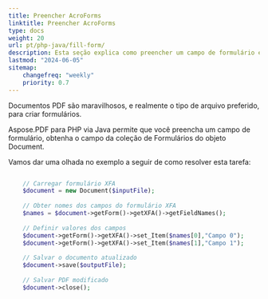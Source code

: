 ```yaml
---
title: Preencher AcroForms
linktitle: Preencher AcroForms
type: docs
weight: 20
url: pt/php-java/fill-form/
description: Esta seção explica como preencher um campo de formulário em um documento PDF com Aspose.PDF para PHP via Java.
lastmod: "2024-06-05"
sitemap:
    changefreq: "weekly"
    priority: 0.7
---
```


Documentos PDF são maravilhosos, e realmente o tipo de arquivo preferido, para criar formulários.

Aspose.PDF para PHP via Java permite que você preencha um campo de formulário, obtenha o campo da coleção de Formulários do objeto Document.

Vamos dar uma olhada no exemplo a seguir de como resolver esta tarefa:

```php

    // Carregar formulário XFA
    $document = new Document($inputFile);
    
    // Obter nomes dos campos do formulário XFA
    $names = $document->getForm()->getXFA()->getFieldNames();
        
    // Definir valores dos campos        
    $document->getForm()->getXFA()->set_Item($names[0],"Campo 0");
    $document->getForm()->getXFA()->set_Item($names[1],"Campo 1");
        
    // Salvar o documento atualizado
    $document->save($outputFile);
    
    // Salvar PDF modificado    
    $document->close();
```